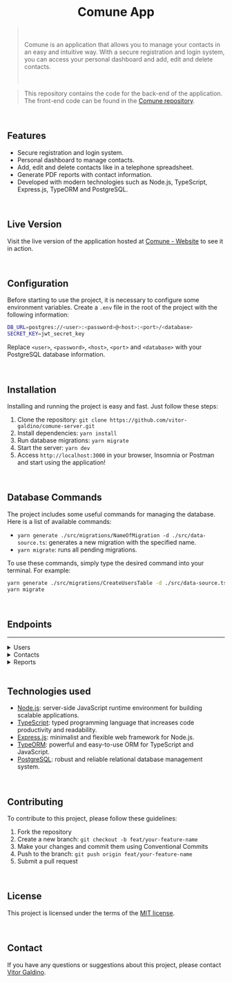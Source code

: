<h1 align="center">Comune App</h1>

<blockquote>
    <br>
        <p>Comune is an application that allows you to manage your contacts in an easy and intuitive way. With a secure registration and login system, you can access your personal dashboard and add, edit and delete contacts.</p>
    <br>
</blockquote>

<blockquote>
    
This repository contains the code for the back-end of the application. The front-end code can be found in the [Comune repository](https://github.com/vitor-galdino/comune-app).
    
</blockquote>

<br>

<h2>Features</h2>

- Secure registration and login system.
- Personal dashboard to manage contacts.
- Add, edit and delete contacts like in a telephone spreadsheet.
- Generate PDF reports with contact information.
- Developed with modern technologies such as Node.js, TypeScript, Express.js, TypeORM and PostgreSQL.

<br>

<h2>Live Version</h2>

Visit the live version of the application hosted at [Comune - Website](https://comune.vercel.app/) to see it in action.

<br>

<h2>Configuration</h2>

Before starting to use the project, it is necessary to configure some environment variables. Create a `.env` file in the root of the project with the following information:

~~~bash
DB_URL=postgres://<user>:<password>@<host>:<port>/<database>
SECRET_KEY=jwt_secret_key
~~~

Replace `<user>`, `<password>`, `<host>`, `<port>` and `<database>` with your PostgreSQL database information.

<br>

<h2>Installation</h2>

Installing and running the project is easy and fast. Just follow these steps:

1. Clone the repository: `git clone https://github.com/vitor-galdino/comune-server.git`
2. Install dependencies: `yarn install`
3. Run database migrations: `yarn migrate`
4. Start the server: `yarn dev`
5. Access `http://localhost:3000` in your browser, Insomnia or Postman and start using the application!

<br>

<h2>Database Commands</h2>

The project includes some useful commands for managing the database. Here is a list of available commands:

- `yarn generate ./src/migrations/NameOfMigration -d ./src/data-source.ts`: generates a new migration with the specified name.
- `yarn migrate`: runs all pending migrations.

To use these commands, simply type the desired command into your terminal. For example:

~~~bash
yarn generate ./src/migrations/CreateUsersTable -d ./src/data-source.ts
yarn migrate
~~~

<br>

<h2>Endpoints</h2>

---

<details> 
    <summary>Users</summary>

<br>

The User object is defined as:

| Field      | Type   | Description                                     |
| -----------|--------|-------------------------------------------------|
| id         | number        | Unique identifier of the user.           |
| fullName   | string        | The user’s name.                         |
| email      | string        | The user’s email.                        |
| password   | string        | The user’s access password.              |
| phone      | string        | The user’s phone number.                 |
| createdAt  | string (date) | The date the user was created.           |

### Endpoints

| Method   | Route      | Description                             |
|----------|------------|-----------------------------------------|
| POST     | /login     | Access to the application.              |
| POST     | /users     | Creation of a user.                     |
| GET      | /users     | Lists the user.                         |
| PATCH    | /users     | Updates the user’s data.
| DELETE   | /users     | Deletes the user.


<br>

---

<br>

### 1.1. Login

### `/login`

### Request Example:
```
POST /login
Authorization: None
Content-type: application/json
```

### Request Body:
```json
{
    "email": "example@mail.com",
    "password": "123456"
}
```

### Response Example:
```
200 OK
```

```json
{
	"token": "eyJhbGciOiJIUzI1NiIsInR5c..."
}
```

<br>

---

<br>

### 1.2. User Creation

### `/users`

### Request Example:
```
POST /users
Authorization: None
Content-type: application/json
```

### Request Body:
```json
{
  "fullName": "example name",
  "email": "example@mail.com",
  "password": "123456",
  "phone": "11999999999"
}
```

### Response Example:
```
201 Created
```

```json
{
	"id": 1,
	"fullName": "example name",
	"email": "example@mail.com",
	"phone": "11999999999",
	"createdAt": "2023-06-04"
}
```

<br>

---

<br>

### 1.3. List User

### `/users`

### Request Example:
```
GET /users
Authorization: Bearer Token
Content-type: application/json
```

### Response Example:
```
200 OK
```
```json
{
	"id": 1,
	"fullName": "example name",
	"email": "example@mail.com",
	"phone": "11999999999",
	"createdAt": "2023-06-04",
	"contacts": [
		{
			"id": 1,
			"fullName": "contact example",
			"email": "contact@mail.com",
			"phone": "41999999999",
			"createdAt": "2023-06-04"
		},
	]
}
```

<br>

---

<br>

### 1.4. Update User

### `/users`

### Request Example:
```
PATCH /users
Authorization: Bearer Token
Content-type: application/json
```

### Request Body (Optional Fields):
```json
{
  "fullName": "example name updated",
  "email": "example.updated@mail.com",
  "password": "1234",
  "phone": "1188888888"
}
```

### Response Example:
```
200 OK
```

```json
{
	"id": 1,
	"fullName": "example name updated",
	"email": "example.updated@mail.com",
	"phone": "1188888888",
	"createdAt": "2023-06-04"
}
```

<br>

---

<br>

### 1.5. Delete User

### `/users`

### Request Example:
```
DELETE /users
Authorization: Bearer Token
Content-type: application/json
```

### Response Example:
```
204 No Content
```

<br>

---

<br>

</details>

<details> 
    <summary>Contacts</summary>

<br>

The Contact object is defined as:

| Field      | Type   | Description                                     |
| -----------|--------|-------------------------------------------------|
| id         | number        | Unique identifier of the user.           |
| fullName   | string        | The contact name.                        |
| email      | string        | The contact email.                       |
| phone      | string        | The contact phone number.                |
| createdAt  | string (date) | The date the contact was created.        |

### Endpoints

| Method   | Route      | Description                             |
|----------|------------|-----------------------------------------|
| POST     | /users/contacts              | Create contact.                |
| GET      | /users/contacts              | List all user contacts.        |
| GET      | /users/contacts/:contact_id  | Lists a contact using its ID as a parameter. |
| PATCH    | /users/contacts/:contact_id  | Update the contact data using its ID as a parameter.
| DELETE   | /users/contacts/:contact_id  | Delete the contact using its ID as a parameter.


<br>

---

<br>

### 1.1. Create Contact

### `/users/contacts`

### Request Example:
```
POST /users/contacts
Authorization: Bearer Token
Content-type: application/json
```

### Request Body:
```json
{
  "fullName": "example contact name",
  "email": "example@mail.com",
  "phone": "11999999999"
}
```

### Response Example:
```
201 Created
```

```json
{
	"id": 1,
	"fullName": "example contact name",
	"email": "example@mail.com",
	"phone": "11999999999",
	"createdAt": "2023-06-04"
}
```

<br>

---

<br>

### 1.2. List Contact

### `/users/contacts`

### Request Example:
```
GET /users/contacts
Authorization: Bearer Token
Content-type: application/json
```

### Response Example:
```
200 OK
```
```json
[
	{
		"id": 3,
		"fullName": "newcontact",
		"email": "newcontact@mail.com",
		"phone": "+55222341231",
		"createdAt": "2023-05-27"
	},
	{
		"id": 4,
		"fullName": "example",
		"email": "example@example.com",
		"phone": "123-456-7890",
		"createdAt": "2023-05-27"
	}
]
```

<br>

---

<br>

### 1.3. List Contact By ID

### `/users/contacts/:contact_id`

### Request Example:
```
GET /users/contacts/:contact_id
Authorization: Bearer Token
Content-type: application/json
```

### Parâmetros da Requisição:
| Parameter   | Type        | Description                             |
|-------------|-------------|---------------------------------------|
| contact_id  | string      | Unique identifier of the contact (Contact) |

### Response Example:
```
200 OK
```
```json
{
	"id": 4,
	"fullName": "example",
	"email": "example@example.com",
	"phone": "123-456-7890",
	"createdAt": "2023-05-27"
}
```

<br>

---

<br>

### 1.4. Update Contact By ID

### `/users/contacts/:contact_id`

### Request Example:
```
PATCH /users/contacts/:contact_id
Authorization: Bearer Token
Content-type: application/json
```

### Parâmetros da Requisição:
| Parameter   | Type        | Description                             |
|-------------|-------------|---------------------------------------|
| contact_id  | string      | Unique identifier of the contact (Contact) |

### Request Body (Optional Fields):
```json
{
	"fullName": "example name updated",
	"email": "example.updated@mail.com",
	"phone": "11999999999",
}
```

### Response Example:
```
200 OK
```

```json
{
	"id": 4,
	"fullName": "example name updated",
	"email": "example.updated@mail.com",
	"phone": "1188888888",
	"createdAt": "2023-06-04"
}
```

<br>

---

<br>

### 1.5. Delete Contact By ID

### `/users/contacts/:contact_id`

### Request Example:
```
DELETE /users/contacts/:contact_id
Authorization: Bearer Token
Content-type: application/json
```

### Parâmetros da Requisição:
| Parameter   | Type        | Description                             |
|-------------|-------------|---------------------------------------|
| contact_id  | string      | Unique identifier of the contact (Contact) |

### Response Example:
```
204 No Content
```

<br>

---

<br>

</details>

<details> 
    <summary>Reports</summary>

### 1.1. User Report

### `/reports`

### Request Example:
```
GET /reports
Authorization: Bearer Token
Content-type: application/pdf
```

### Response Example:
```
200 OK
```
```
Content-Type: application/pdf
Content-Disposition: attachment; filename=relatorio_DD-MM-YYYY.pdf
```

<br>

---

<br>

</details>

<br>

<h2>Technologies used</h2>

- [Node.js](https://nodejs.org/): server-side JavaScript runtime environment for building scalable applications.
- [TypeScript](https://www.typescriptlang.org/): typed programming language that increases code productivity and readability.
- [Express.js](https://expressjs.com/): minimalist and flexible web framework for Node.js.
- [TypeORM](https://typeorm.io/): powerful and easy-to-use ORM for TypeScript and JavaScript.
- [PostgreSQL](https://www.postgresql.org/): robust and reliable relational database management system.

<br>

<h2>Contributing</h2>

To contribute to this project, please follow these guidelines:

1. Fork the repository
2. Create a new branch: `git checkout -b feat/your-feature-name`
3. Make your changes and commit them using Conventional Commits
4. Push to the branch: `git push origin feat/your-feature-name`
5. Submit a pull request

<br>

<h2>License</h2>

This project is licensed under the terms of the [MIT license](https://github.com/vitor-galdino/comune-server/blob/main/LICENSE).

<br>

<h2>Contact</h2>

If you have any questions or suggestions about this project, please contact [Vitor Galdino](https://linkedin.com.br/in/vitorgaldino/).
